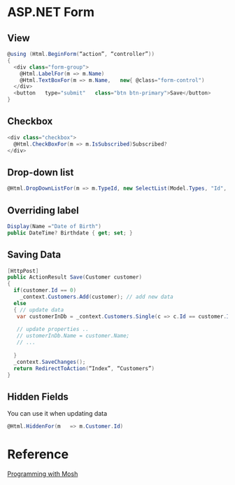 # ASP.NET Form
## View
```c#
@using (Html.BeginForm(“action”, “controller”))
{
  <div class="form-group">
    @Html.LabelFor(m => m.Name)
    @Html.TextBoxFor(m => m.Name,	new{ @class="form-control")
  </div>
  <button	type="submit"	class="btn btn-primary">Save</button>
}	
```

## Checkbox
```c#
<div class="checkbox">
  @Html.CheckBoxFor(m => m.IsSubscribed)Subscribed?
</div>	
```

## Drop-down list
```c#
@Html.DropDownListFor(m	=> m.TypeId, new SelectList(Model.Types, "Id", "Name"), "",	new	{	@class = "form-control"	}	
```

## Overriding label
```c#
Display(Name ="Date of Birth")
public DateTime? Birthdate { get; set; }	
```

## Saving Data
```c#
[HttpPost]
public ActionResult Save(Customer customer)
{
  if(customer.Id == 0)
    _context.Customers.Add(customer); // add new data
  else	
  {	// update data
   var customerInDb = _context.Customers.Single(c => c.Id == customer.Id);
   
   // update properties ..
   // ustomerInDb.Name = customer.Name;
   // ...
   
  }	
  _context.SaveChanges();
  return RedirectToAction(“Index”, “Customers”)
}	
```

## Hidden Fields
You can use it when updating data
```c#
@Html.HiddenFor(m	=> m.Customer.Id)
```


# Reference
[Programming with Mosh](http://programmingwithmosh.com/)
